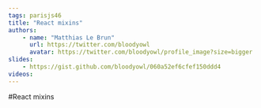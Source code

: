 ```yaml
---
tags: parisjs46
title: "React mixins"
authors:
    - name: "Matthias Le Brun"
      url: https://twitter.com/bloodyowl
      avatar: https://twitter.com/bloodyowl/profile_image?size=bigger
slides:
    - https://gist.github.com/bloodyowl/060a52ef6cfef150ddd4
videos:
---
```

#React mixins
